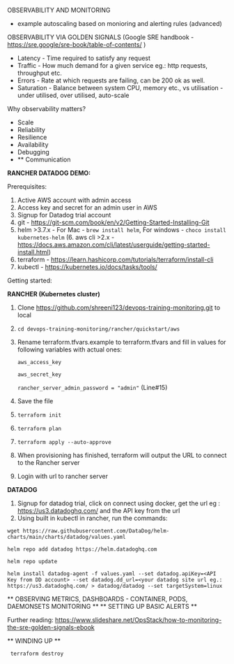 OBSERVABILITY AND MONITORING 
- example autoscaling based on monioring and alerting rules (advanced)

OBSERVABILITY VIA GOLDEN SIGNALS (Google SRE handbook - https://sre.google/sre-book/table-of-contents/ )
- Latency - Time required to satisfy any request
- Traffic - How much demand for a given service eg.: http requests, throughput etc.
- Errors - Rate at which requests are failing, can be 200 ok as well.
- Saturation - Balance between system CPU, memory etc., vs utilisation - under utilised, over utilised, auto-scale

Why observability matters?
- Scale
- Reliability
- Resilience
- Availability
- Debugging
- ** Communication



**RANCHER DATADOG DEMO:**

Prerequisites:
1. Active AWS account with admin access
2. Access key and secret for an admin user in AWS
3. Signup for Datadog trial account
4. git - https://git-scm.com/book/en/v2/Getting-Started-Installing-Git
5. helm >3.7.x - For Mac - `brew install helm`, For windows - `choco install kubernetes-helm`
(6. aws cli >2.x - https://docs.aws.amazon.com/cli/latest/userguide/getting-started-install.html)
7. terraform - https://learn.hashicorp.com/tutorials/terraform/install-cli
8. kubectl - https://kubernetes.io/docs/tasks/tools/

Getting started:

**RANCHER (Kubernetes cluster)**

1. Clone https://github.com/shreeni123/devops-training-monitoring.git to local
2. `cd devops-training-monitoring/rancher/quickstart/aws`
3. Rename terraform.tfvars.example to terraform.tfvars and fill in values for following variables with actual ones:

    `aws_access_key`
    
    `aws_secret_key`
    
    `rancher_server_admin_password = "admin"` (Line#15)

4. Save the file
5. `terraform init`
6. `terraform plan`
7. `terraform apply --auto-approve`
8. When provisioning has finished, terraform will output the URL to connect to the Rancher server
9. Login with url to rancher server

**DATADOG**
1. Signup for datadog trial, click on connect using docker, get the url eg : https://us3.datadoghq.com/ and the API key from the url
2. Using built in kubectl in rancher, run the commands:

`wget https://raw.githubusercontent.com/DataDog/helm-charts/main/charts/datadog/values.yaml`

`helm repo add datadog https://helm.datadoghq.com`

`helm repo update`

`helm install datadog-agent -f values.yaml --set datadog.apiKey=<API Key from DD account> --set datadog.dd_url=<your datadog site url eg.: https://us3.datadoghq.com/ > datadog/datadog --set targetSystem=linux`


** OBSERVING METRICS, DASHBOARDS - CONTAINER, PODS, DAEMONSETS MONITORING **
** SETTING UP BASIC ALERTS **

Further reading:
https://www.slideshare.net/OpsStack/how-to-monitoring-the-sre-golden-signals-ebook

** WINDING UP **


` terraform destroy`





